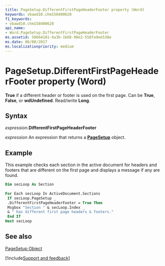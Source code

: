 ```yaml
---
title: PageSetup.DifferentFirstPageHeaderFooter property (Word)
keywords: vbawd10.chm158400628
f1_keywords:
- vbawd10.chm158400628
api_name:
- Word.PageSetup.DifferentFirstPageHeaderFooter
ms.assetid: 50664181-4a3b-1b68-98e2-558fa9ee538e
ms.date: 06/08/2017
ms.localizationpriority: medium
---
```



# PageSetup.DifferentFirstPageHeaderFooter property (Word)

 **True** if a different header or footer is used on the first page. Can be **True**, **False**, or **wdUndefined**. Read/write **Long**.


## Syntax

_expression_.**DifferentFirstPageHeaderFooter**

 _expression_ An expression that returns a **[PageSetup](Word.PageSetup.md)** object.


## Example

This example checks each section in the active document for headers and footers that are different on the first page and displays a message if any are found.


```vb
Dim secLoop As Section 
 
For Each secLoop In ActiveDocument.Sections 
 If secLoop.PageSetup _ 
 .DifferentFirstPageHeaderFooter = True Then 
 Msgbox "Section " & secLoop.Index _ 
 & " has different first page headers & footers." 
 End If 
Next secLoop
```


## See also


[PageSetup Object](Word.PageSetup.md)

[!include[Support and feedback](~/includes/feedback-boilerplate.md)]